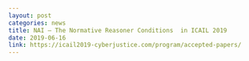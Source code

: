 ```yaml
---
layout: post
categories: news
title: NAI – The Normative Reasoner Conditions  in ICAIL 2019
date: 2019-06-16
link: https://icail2019-cyberjustice.com/program/accepted-papers/
---
```

